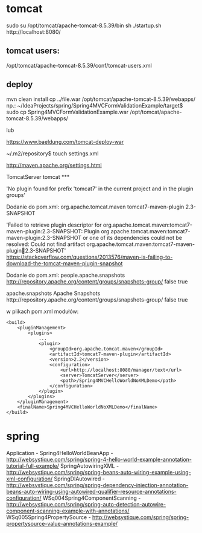 # tomcat
sudo su
/opt/tomcat/apache-tomcat-8.5.39/bin
sh ./startup.sh
http://localhost:8080/

## tomcat users:
/opt/tomcat/apache-tomcat-8.5.39/conf/tomcat-users.xml

## deploy
mvn clean install
cp ../file.war /opt/tomcat/apache-tomcat-8.5.39/webapps/
np.:
~/IdeaProjects/spring/Spring4MVCFormValidationExample/target$ sudo cp Spring4MVCFormValidationExample.war /opt/tomcat/apache-tomcat-8.5.39/webapps/

lub

https://www.baeldung.com/tomcat-deploy-war

~/.m2/repository$ touch settings.xml

http://maven.apache.org/settings.html

<settings xmlns="http://maven.apache.org/SETTINGS/1.0.0"
      xmlns:xsi="http://www.w3.org/2001/XMLSchema-instance"
      xsi:schemaLocation="http://maven.apache.org/SETTINGS/1.0.0
                          https://maven.apache.org/xsd/settings-1.0.0.xsd">
  <localRepository/>
  <interactiveMode/>
  <offline/>
  <pluginGroups/>
  <servers>
  <server>
    <id>TomcatServer</id>
    <username>tomcat</username>
    <password>***</password>
  </server>
  </servers>
  <mirrors/>
  <proxies/>
  <profiles/>
  <activeProfiles/>
</settings>



'No plugin found for prefix 'tomcat7' in the current project and in the plugin groups'

Dodanie do pom.xml:
<build>
    <plugins>
        <plugin>
            <groupId>org.apache.tomcat.maven</groupId>
            <artifactId>tomcat7-maven-plugin</artifactId>
            <version>2.3-SNAPSHOT</version>
        </plugin>
    </plugins>
</build>

'Failed to retrieve plugin descriptor for org.apache.tomcat.maven:tomcat7-maven-plugin:2.3-SNAPSHOT: Plugin org.apache.tomcat.maven:tomcat7-maven-plugin:2.3-SNAPSHOT or one of its dependencies could not be resolved: Could not find artifact org.apache.tomcat.maven:tomcat7-maven-plugin:jar:2.3-SNAPSHOT'
https://stackoverflow.com/questions/2013576/maven-is-failing-to-download-the-tomcat-maven-plugin-snapshot

Dodanie do pom.xml:
<repositories>
    <repository>
        <id>people.apache.snapshots</id>
        <url>http://repository.apache.org/content/groups/snapshots-group/</url>
        <releases>
            <enabled>false</enabled>
        </releases>
        <snapshots>
            <enabled>true</enabled>
        </snapshots>
    </repository>
</repositories>

<pluginRepositories>
    <pluginRepository>
        <id>apache.snapshots</id>
        <name>Apache Snapshots</name>
        <url>http://repository.apache.org/content/groups/snapshots-group/</url>
        <releases>
            <enabled>false</enabled>
        </releases>
        <snapshots>
            <enabled>true</enabled>
        </snapshots>
    </pluginRepository>
</pluginRepositories>


w plikach pom.xml modułów:

```
<build>
    <pluginManagement>
        <plugins>
            ...
            <plugin>
                <groupId>org.apache.tomcat.maven</groupId>
                <artifactId>tomcat7-maven-plugin</artifactId>
                <version>2.2</version>
                <configuration>
                    <url>http://localhost:8080/manager/text</url>
                    <server>TomcatServer</server>
                    <path>/Spring4MVCHelloWorldNoXMLDemo</path>
                </configuration>
            </plugin>
        </plugins>
    </pluginManagement>
    <finalName>Spring4MVCHelloWorldNoXMLDemo</finalName>
</build>
```

# spring
Application - 
Spring4HelloWorldBeanApp - http://websystique.com/spring/spring-4-hello-world-example-annotation-tutorial-full-example/
SpringAutowiringXML - http://websystique.com/spring/spring-beans-auto-wiring-example-using-xml-configuration/
SpringDIAutowired - http://websystique.com/spring/spring-dependency-injection-annotation-beans-auto-wiring-using-autowired-qualifier-resource-annotations-configuration/
WSq004Spring4ComponentScanning - http://websystique.com/spring/spring-auto-detection-autowire-component-scanning-example-with-annotations/
WSq005Spring4PropertySource - http://websystique.com/spring/spring-propertysource-value-annotations-example/
